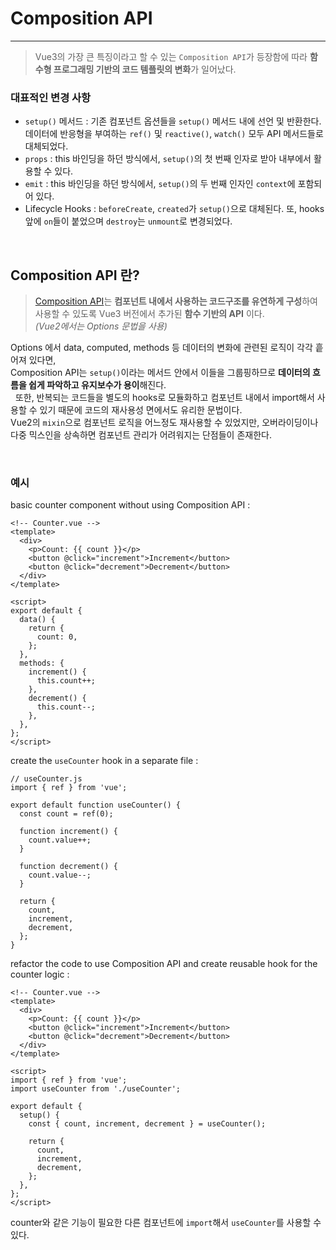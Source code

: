 # Composition API

---

> Vue3의 가장 큰 특징이라고 할 수 있는 `Composition API`가 등장함에 따라 **함수형 프로그래밍 기반의 코드 템플릿의 변화**가 일어났다.

### 대표적인 변경 사항

- `setup()` 메서드 : 기존 컴포넌트 옵션들을 `setup()` 메서드 내에 선언 및 반환한다. 데이터에 반응형을 부여하는 `ref()` 및 `reactive()`, `watch()` 모두 API 메서드들로 대체되었다.
- `props` : this 바인딩을 하던 방식에서, `setup()`의 첫 번째 인자로 받아 내부에서 활용할 수 있다.
- `emit` : this 바인딩을 하던 방식에서, `setup()`의 두 번째 인자인 `context`에 포함되어 있다.
- Lifecycle Hooks : `beforeCreate`, `created`가 `setup()`으로 대체된다. 또, hooks 앞에 `on`들이
  붙었으며 `destroy`는 `unmount`로 변경되었다.

&nbsp;

## Composition API 란?

> [Composition API](https://ko.vuejs.org/guide/extras/composition-api-faq.html)는 **컴포넌트 내에서 사용하는 코드구조를 유연하게 구성**하여 사용할 수 있도록 Vue3 버전에서 추가된 **함수 기반의 API** 이다.  
> _(Vue2에서는 Options 문법을 사용)_

Options 에서 data, computed, methods 등 데이터의 변화에 관련된 로직이 각각 흩어져 있다면,  
Composition API는 `setup()`이라는 메서드 안에서 이들을 그룹핑하므로 **데이터의 흐름을 쉽게 파악하고 유지보수가 용이**해진다.  
&nbsp;
또한, 반복되는 코드들을 별도의 hooks로 모듈화하고 컴포넌트 내에서 import해서 사용할 수 있기 때문에 코드의 재사용성 면에서도 유리한 문법이다.  
Vue2의 `mixin`으로 컴포넌트 로직을 어느정도 재사용할 수 있었지만, 오버라이딩이나 다중 믹스인을 상속하면 컴포넌트 관리가 어려워지는 단점들이 존재한다.

&nbsp;

### 예시

basic counter component without using Composition API :

```
<!-- Counter.vue -->
<template>
  <div>
    <p>Count: {{ count }}</p>
    <button @click="increment">Increment</button>
    <button @click="decrement">Decrement</button>
  </div>
</template>

<script>
export default {
  data() {
    return {
      count: 0,
    };
  },
  methods: {
    increment() {
      this.count++;
    },
    decrement() {
      this.count--;
    },
  },
};
</script>
```

create the `useCounter` hook in a separate file :

```
// useCounter.js
import { ref } from 'vue';

export default function useCounter() {
  const count = ref(0);

  function increment() {
    count.value++;
  }

  function decrement() {
    count.value--;
  }

  return {
    count,
    increment,
    decrement,
  };
}
```

refactor the code to use Composition API and create reusable hook for the counter logic :

```
<!-- Counter.vue -->
<template>
  <div>
    <p>Count: {{ count }}</p>
    <button @click="increment">Increment</button>
    <button @click="decrement">Decrement</button>
  </div>
</template>

<script>
import { ref } from 'vue';
import useCounter from './useCounter';

export default {
  setup() {
    const { count, increment, decrement } = useCounter();

    return {
      count,
      increment,
      decrement,
    };
  },
};
</script>
```

counter와 같은 기능이 필요한 다른 컴포넌트에 `import`해서 `useCounter`를 사용할 수 있다.
